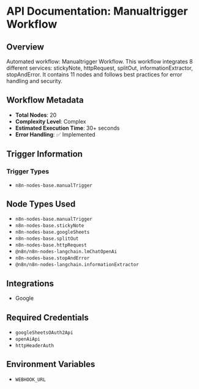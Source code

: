# API Documentation: Manualtrigger Workflow

## Overview
Automated workflow: Manualtrigger Workflow. This workflow integrates 8 different services: stickyNote, httpRequest, splitOut, informationExtractor, stopAndError. It contains 11 nodes and follows best practices for error handling and security.

## Workflow Metadata
- **Total Nodes**: 20
- **Complexity Level**: Complex
- **Estimated Execution Time**: 30+ seconds
- **Error Handling**: ✅ Implemented

## Trigger Information
### Trigger Types
- `n8n-nodes-base.manualTrigger`

## Node Types Used
- `n8n-nodes-base.manualTrigger`
- `n8n-nodes-base.stickyNote`
- `n8n-nodes-base.googleSheets`
- `n8n-nodes-base.splitOut`
- `n8n-nodes-base.httpRequest`
- `@n8n/n8n-nodes-langchain.lmChatOpenAi`
- `n8n-nodes-base.stopAndError`
- `@n8n/n8n-nodes-langchain.informationExtractor`

## Integrations
- Google

## Required Credentials
- `googleSheetsOAuth2Api`
- `openAiApi`
- `httpHeaderAuth`

## Environment Variables
- `WEBHOOK_URL`
